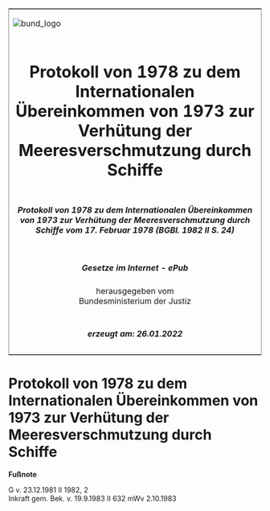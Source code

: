 <span id="DECKBLATT.html"></span>

<table border="0" frame="border" width="100%">

<tr valign="top">

<td align="left">

![bund\_logo](BfJ_2021_Web_de_de.gif)

</td>

<td align="right">

 

</td>

</tr>

<tr align="center" valign="middle">

<td colspan="2">

# Protokoll von 1978 zu dem Internationalen Übereinkommen von 1973 zur Verhütung der Meeresverschmutzung durch Schiffe

</td>

</tr>

<tr align="center" valign="middle">

<td colspan="2">

##### Protokoll von 1978 zu dem Internationalen Übereinkommen von 1973 zur Verhütung der Meeresverschmutzung durch Schiffe vom 17. Februar 1978 (BGBl. 1982 II S. 24)

</td>

</tr>

<tr align="center" valign="middle">

<td colspan="2">

  
  

##### Gesetze im Internet - ePub  
  
herausgegeben vom  
Bundesministerium der Justiz

</td>

</tr>

<tr align="center" valign="bottom">

<td colspan="2">

  
  

##### erzeugt am: 26.01.2022

</td>

</tr>

</table>

<span id="BJNR200240982.html"></span>

# Protokoll von 1978 zu dem Internationalen Übereinkommen von 1973 zur Verhütung der Meeresverschmutzung durch Schiffe

<div>

  
**Fußnote**

<div class="jnhtml">

<div>

<div class="jurAbsatz">

G v. 23.12.1981 II 1982, 2  
Inkraft gem. Bek. v. 19.9.1983 II 632 mWv 2.10.1983

</div>

</div>

</div>

</div>
